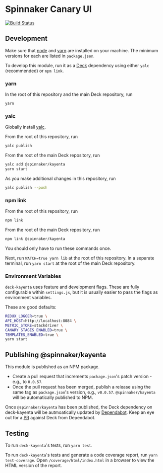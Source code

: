 # Spinnaker Canary UI

[![Build Status](https://travis-ci.org/spinnaker/deck-kayenta.png?branch=master)](https://travis-ci.org/spinnaker/deck-kayenta)

## Development

Make sure that [node](http://nodejs.org/download/) and [yarn](https://yarnpkg.com/en/docs/install)
are installed on your machine. The minimum versions for each are listed in `package.json`.

To develop this module, run it as a [Deck](https://github.com/spinnaker/deck) dependency using either `yalc` (recommended) or `npm link`.

### yarn

In the root of this repository and the main Deck repository, run
```bash
yarn
```

### yalc

Globally install [yalc](https://github.com/whitecolor/yalc).

From the root of this repository, run

```bash
yalc publish
```

From the root of the main Deck repository, run

```bash
yalc add @spinnaker/kayenta
yarn start
```

As you make additional changes in this repository, run

```bash
yalc publish --push
```

### npm link

From the root of this repository, run

```bash
npm link
```

From the root of the main Deck repository, run

```bash
npm link @spinnaker/kayenta
```

You should only have to run these commands once.

Next, run `WATCH=true yarn lib` at the root of this repository. In a separate terminal,
run `yarn start` at the root of the main Deck repository.

### Environment Variables

`deck-kayenta` uses feature and development flags. These are fully configurable within `settings.js`,
but it is usually easier to pass the flags as environment variables.

These are good defaults:

```bash
REDUX_LOGGER=true \
API_HOST=http://localhost:8084 \
METRIC_STORE=stackdriver \
CANARY_STAGES_ENABLED=true \
TEMPLATES_ENABLED=true \
yarn start
```

## Publishing @spinnaker/kayenta

This module is published as an NPM package.

- Create a pull request that increments `package.json`'s patch version - e.g., to `0.0.57`.
- Once the pull request has been merged, publish a release using the same tag as `package.json`'s version, e.g., `v0.0.57`. `@spinnaker/kayenta` will be automatically published to NPM.

Once `@spinnaker/kayenta` has been published, the Deck dependency on deck-kayenta will be autmoatically
updated by [Dependabot](https://github.com/spinnaker/deck/blob/master/.dependabot/config.yml). Keep an eye out
for a [PR](https://github.com/spinnaker/deck/pulls/app%2Fdependabot-preview) against Deck from Dependabot.

## Testing

To run `deck-kayenta`'s tests, run `yarn test`.

To run `deck-kayenta`'s tests and generate a code coverage report, run `yarn test-coverage`.
Open `/coverage/html/index.html` in a browser to view the HTML version of the report.
